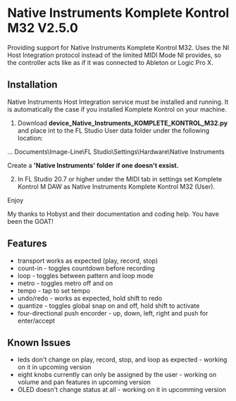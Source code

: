 # Native Instruments Komplete Kontrol M32 V2.5.0

Providing support for Native Instruments Komplete Kontrol M32. Uses the NI Host Integration protocol instead of the limited MIDI Mode NI provides, so the controller acts like as if it was connected to Ableton or Logic Pro X.


## Installation

Native Instruments Host Integration service must be installed and running. It is automatically the case
if you installed Komplete Kontrol on your machine.

1. Download **device_Native_Instruments_KOMPLETE_KONTROL_M32.py** and place int to the FL Studio User data 
folder under the following location:

... Documents\Image-Line\FL Studio\Settings\Hardware\Native Instruments

Create a **'Native Instruments' folder if one doesn't exsist.**

2. In FL Studio 20.7 or higher under the MIDI tab in settings set Komplete Kontrol M DAW as Native Instruments Komplete Kontrol M32 (User).

Enjoy

My thanks to Hobyst and their documentation and coding help. You have been the GOAT!

## Features

* transport works as expected (play, record, stop)
* count-in - toggles countdown before recording
* loop - toggles between pattern and loop mode
* metro - toggles metro off and on
* tempo - tap to set tempo
* undo/redo - works as expected, hold shift to redo
* quantize - toggles global snap on and off, hold shift to activate
* four-directional push encorder - up, down, left, right and push for enter/accept

## Known Issues
* leds don't change on play, record, stop, and loop as expected - working on it in upcoming version
* eight knobs currently can only be assigned by the user -  working on volume and pan features in upcoming version
* OLED doesn't change status at all - working on it in upcomming version

<div style="page-break-after: always; visibility: hidden"> 

</div>
